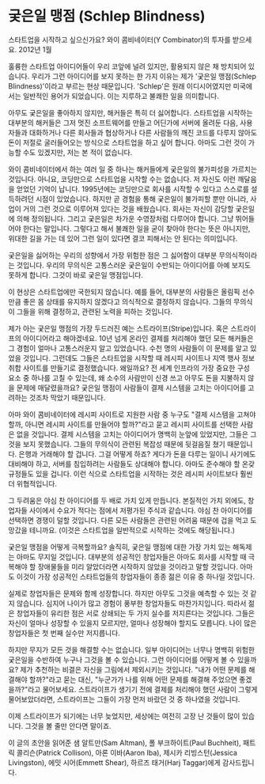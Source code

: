 # 궂은일 맹점 (Schlep Blindness)

스타트업을 시작하고 싶으신가요? 와이 콤비네이터(Y Combinator)의 투자를 받으세요.
2012년 1월

훌륭한 스타트업 아이디어들이 우리 코앞에 널려 있지만, 활용되지 않은 채 방치되어 있습니다. 우리가 그런 아이디어를 보지 못하는 한 가지 이유는 제가 '궂은일 맹점(Schlep Blindness)'이라고 부르는 현상 때문입니다. 'Schlep'은 원래 이디시어였지만 미국에서는 일반적인 용어가 되었습니다. 이는 지루하고 불쾌한 일을 의미합니다.

아무도 궂은일을 좋아하지 않지만, 해커들은 특히 더 싫어합니다. 스타트업을 시작하는 대부분의 해커들은 그저 멋진 소프트웨어를 만들고 어딘가에 서버에 올려둔 다음, 사용자들과 대화하거나 다른 회사들과 협상하거나 다른 사람들의 깨진 코드를 다루지 않아도 돈이 저절로 굴러들어오는 방식으로 스타트업을 하고 싶어 합니다. 아마도 그런 것이 가능할 수도 있겠지만, 저는 본 적이 없습니다.

와이 콤비네이터에서 하는 여러 일 중 하나는 해커들에게 궂은일의 불가피성을 가르치는 것입니다. 아니요, 코딩만으로 스타트업을 시작할 수는 없습니다. 저 자신도 이런 깨달음을 얻었던 기억이 납니다. 1995년에는 코딩만으로 회사를 시작할 수 있다고 스스로를 설득하려던 시점이 있었습니다. 하지만 곧 경험을 통해 궂은일이 불가피할 뿐만 아니라, 사업이 거의 그런 것으로 이루어져 있다는 것을 배웠습니다. 회사는 자신이 감당할 궂은일에 의해 정의됩니다. 그리고 궂은일은 차가운 수영장처럼 다루어야 합니다. 그냥 뛰어들어야 한다는 말입니다. 그렇다고 해서 불쾌한 일을 굳이 찾아야 한다는 뜻은 아니지만, 위대한 길을 가는 데 있어 그런 일이 있다면 결코 피해서는 안 된다는 의미입니다.

궂은일을 싫어하는 우리의 성향에서 가장 위험한 점은 그 싫어함이 대부분 무의식적이라는 것입니다. 우리의 무의식은 고통스러운 궂은일이 수반되는 아이디어를 아예 보지도 못하게 합니다. 그것이 바로 궂은일 맹점입니다.

이 현상은 스타트업에만 국한되지 않습니다. 예를 들어, 대부분의 사람들은 올림픽 선수만큼 좋은 몸 상태를 유지하지 않겠다고 의식적으로 결정하지 않습니다. 그들의 무의식이 그들을 위해 결정하고, 관련된 노력을 피하는 것입니다.

제가 아는 궂은일 맹점의 가장 두드러진 예는 스트라이프(Stripe)입니다. 혹은 스트라이프의 아이디어라고 해야겠네요. 10년 넘게 온라인 결제를 처리해야 했던 모든 해커들은 그 경험이 얼마나 고통스러운지 알고 있었습니다. 수천 명의 사람들이 이 문제를 알고 있었을 것입니다. 그런데도 그들은 스타트업을 시작할 때 레시피 사이트나 지역 행사 정보 취합 사이트를 만들기로 결정했습니다. 왜일까요? 전 세계 인프라의 가장 중요한 구성 요소 중 하나를 고칠 수 있는데, 왜 소수의 사람만이 신경 쓰고 아무도 돈을 지불하지 않을 문제에 매달렸을까요? 궂은일 맹점이 사람들이 결제 시스템을 고치는 아이디어를 고려하는 것조차 막았기 때문입니다.

아마 와이 콤비네이터에 레시피 사이트로 지원한 사람 중 누구도 "결제 시스템을 고쳐야 할까, 아니면 레시피 사이트를 만들어야 할까?"라고 묻고 레시피 사이트를 선택한 사람은 없을 것입니다. 결제 시스템을 고치는 아이디어가 명백히 눈앞에 있었지만, 그들은 그것을 보지 못했습니다. 그들의 무의식이 관련된 복잡성 때문에 뒷걸음질 쳤기 때문입니다. 은행과 거래해야 할 겁니다. 그걸 어떻게 하죠? 게다가 돈을 다루는 일이니 사기에도 대비해야 하고, 서버를 침입하려는 사람들도 상대해야 합니다. 아마도 준수해야 할 온갖 규정들도 있을 겁니다. 이런 식으로 스타트업을 시작하는 것은 레시피 사이트보다 훨씬 더 위협적입니다.

그 두려움은 야심 찬 아이디어를 두 배로 가치 있게 만듭니다. 본질적인 가치 외에도, 창업자들 사이에서 수요가 적다는 점에서 저평가된 주식과 같습니다. 야심 찬 아이디어를 선택하면 경쟁이 덜할 것입니다. 다른 모든 사람들은 관련된 어려움 때문에 겁을 먹고 도망갔을 테니까요. (이것은 스타트업을 일반적으로 시작하는 것에도 해당됩니다.)

궂은일 맹점을 어떻게 극복할까요? 솔직히, 궂은일 맹점에 대한 가장 가치 있는 해독제는 아마도 무지일 것입니다. 대부분의 성공적인 창업자들은 아마도 회사를 시작할 때 극복해야 할 장애물들을 미리 알았더라면 시작하지 않았을 것이라고 말할 것입니다. 아마도 이것이 가장 성공적인 스타트업들의 창업자들이 종종 젊은 이유 중 하나일 것입니다.

실제로 창업자들은 문제와 함께 성장합니다. 하지만 아무도 그것을 예측할 수 있는 것 같지 않습니다. 심지어 나이가 많고 경험이 풍부한 창업자들도 마찬가지입니다. 따라서 젊은 창업자들이 유리한 점은 서로 상쇄되는 두 가지 실수를 저지른다는 것입니다. 그들은 자신이 얼마나 성장할 수 있을지 모르지만, 얼마나 성장해야 할지도 모릅니다. 나이 많은 창업자들은 첫 번째 실수만 저지릅니다.

하지만 무지가 모든 것을 해결할 수는 없습니다. 일부 아이디어는 너무나 명백히 위험한 궂은일을 수반하여 누구나 그것을 볼 수 있습니다. 그런 아이디어를 어떻게 볼 수 있을까요? 제가 추천하는 비결은 자신을 그림에서 제외시키는 것입니다. "내가 어떤 문제를 해결해야 할까?"라고 묻는 대신, "누군가가 나를 위해 어떤 문제를 해결해 주었으면 좋겠을까?"라고 물어보세요. 스트라이프가 생기기 전에 결제를 처리해야 했던 사람이 그렇게 물어보았더라면, 스트라이프는 그들이 가장 먼저 바랐던 것 중 하나였을 것입니다.

이제 스트라이프가 되기에는 너무 늦었지만, 세상에는 여전히 고장 난 것들이 많이 있습니다. 그것을 볼 줄만 안다면 말이죠.

이 글의 초안을 읽어준 샘 알트만(Sam Altman), 폴 부크하이트(Paul Buchheit), 패트릭 콜리슨(Patrick Collison), 아론 이바(Aaron Iba), 제시카 리빙스턴(Jessica Livingston), 에밋 시어(Emmett Shear), 하르즈 태거(Harj Taggar)에게 감사드립니다.